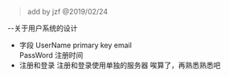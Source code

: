 > add by jzf @2019/02/24

--关于用户系统的设计
* 字段
    UserName primary key
    email  
    PassWord
    注册时间
* 注册和登录
    注册和登录使用单独的服务器
    唉算了，再熟悉熟悉吧

